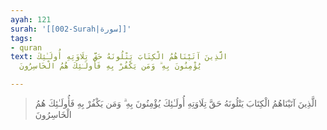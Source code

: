 ```yaml
---
ayah: 121
surah: '[[002-Surah|سورة]]'
tags:
- quran
text: الَّذِينَ آتَيْنَاهُمُ الْكِتَابَ يَتْلُونَهُ حَقَّ تِلَاوَتِهِ أُولَـٰئِكَ
  يُؤْمِنُونَ بِهِ ۗ وَمَن يَكْفُرْ بِهِ فَأُولَـٰئِكَ هُمُ الْخَاسِرُونَ

---
```

> الَّذِينَ آتَيْنَاهُمُ الْكِتَابَ يَتْلُونَهُ حَقَّ تِلَاوَتِهِ أُولَـٰئِكَ يُؤْمِنُونَ بِهِ ۗ وَمَن يَكْفُرْ بِهِ فَأُولَـٰئِكَ هُمُ الْخَاسِرُونَ

